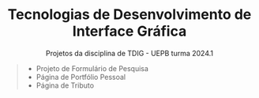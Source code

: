 <h1 align="center">Tecnologias de Desenvolvimento de Interface Gráfica</h1>
<p align="center">Projetos da disciplina de TDIG - UEPB turma 2024.1</p>

>- Projeto de Formulário de Pesquisa
>- Página de Portfólio Pessoal
>- Página de Tributo
